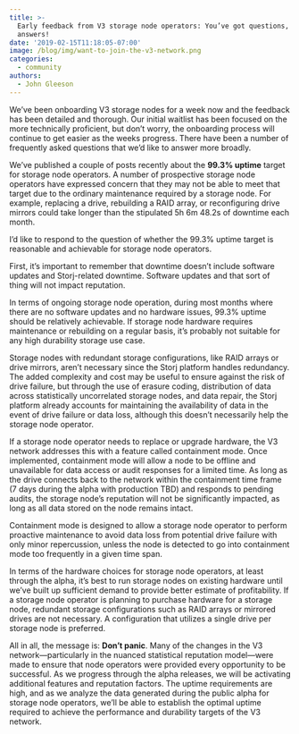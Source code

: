 ```yaml
---
title: >-
  Early feedback from V3 storage node operators: You’ve got questions, we’ve got
  answers!
date: '2019-02-15T11:18:05-07:00'
image: /blog/img/want-to-join-the-v3-network.png
categories:
  - community
authors:
  - John Gleeson
---
```

We’ve been onboarding V3 storage nodes for a week now and the feedback has been detailed and thorough. Our initial waitlist has been focused on the more technically proficient, but don’t worry, the onboarding process will continue to get easier as the weeks progress. There have been a number of frequently asked questions that we’d like to answer more broadly.

We’ve published a couple of posts recently about the **99.3% uptime** target for storage node operators. A number of prospective storage node operators have expressed concern that they may not be able to meet that target due to the ordinary maintenance required by a storage node. For example, replacing a drive, rebuilding a RAID array, or reconfiguring drive mirrors could take longer than the stipulated 5h 6m 48.2s of downtime each month.

I’d like to respond to the question of whether the 99.3% uptime target is reasonable and achievable for storage node operators. 

First, it’s important to remember that downtime doesn’t include software updates and Storj-related downtime. Software updates and that sort of thing will not impact reputation.

In terms of ongoing storage node operation, during most months where there are no software updates and no hardware issues, 99.3% uptime should be relatively achievable. If storage node hardware requires maintenance or rebuilding on a regular basis, it’s probably not suitable for any high durability storage use case.

Storage nodes with redundant storage configurations, like RAID arrays or drive mirrors, aren’t necessary since the Storj platform handles redundancy. The added complexity and cost may be useful to ensure against the risk of drive failure, but through the use of erasure coding, distribution of data across statistically uncorrelated storage nodes, and data repair, the Storj platform already accounts for maintaining the availability of data in the event of drive failure or data loss, although this doesn’t necessarily help the storage node operator. 

If a storage node operator needs to replace or upgrade hardware, the V3 network addresses this with a feature called containment mode. Once implemented, containment mode will allow a node to be offline and unavailable for data access or audit responses for a limited time. As long as the drive connects back to the network within the containment time frame (7 days during the alpha with production TBD) and responds to pending audits, the storage node’s reputation will not be significantly impacted, as long as all data stored on the node remains intact. 

Containment mode is designed to allow a storage node operator to perform proactive maintenance to avoid data loss from potential drive failure with only minor repercussion, unless the node is detected to go into containment mode too frequently in a given time span. 

In terms of the hardware choices for storage node operators, at least through the alpha, it’s best to run storage nodes on existing hardware until we’ve built up sufficient demand to provide better estimate of profitability. If a storage node operator is planning to purchase hardware for a storage node, redundant storage configurations such as RAID arrays or mirrored drives are not necessary. A configuration that utilizes a single drive per storage node is preferred.

All in all, the message is: **Don’t panic**. Many of the changes in the V3 network—particularly in the nuanced statistical reputation model—were made to ensure that node operators were provided every opportunity to be successful. As we progress through the alpha releases, we will be activating additional features and reputation factors. The uptime requirements are high, and as we analyze the data generated during the public alpha for storage node operators, we’ll be able to establish the optimal uptime required to achieve the performance and durability targets of the V3 network.
